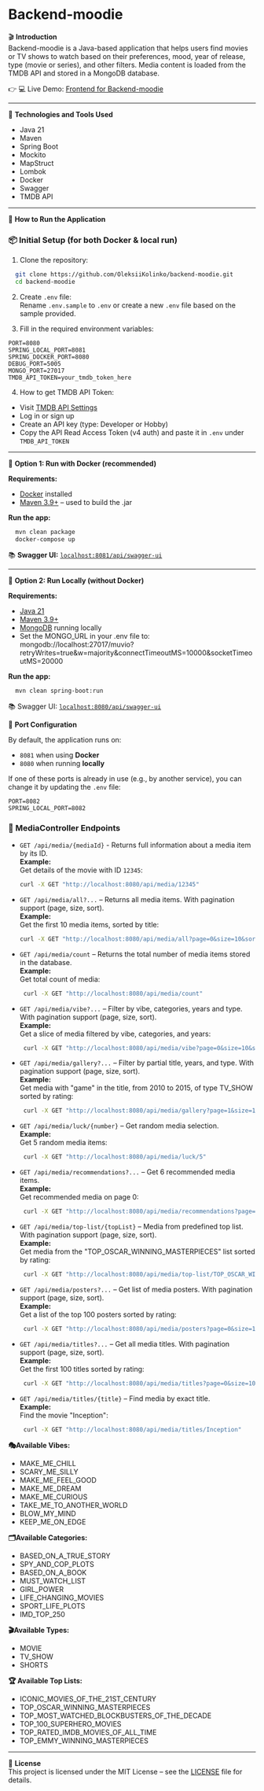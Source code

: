 # Backend-moodie

🎬 **Introduction**  
Backend-moodie is a Java-based application that helps users find movies or TV shows to watch based on their preferences, mood, year of release, type (movie or series), and other filters. Media content is loaded from the TMDB API and stored in a MongoDB database.

👉 💻 Live Demo: [Frontend for Backend-moodie](https://furart.github.io/Team_project_FE/#/)

---

🧰 **Technologies and Tools Used**  
- Java 21  
- Maven  
- Spring Boot  
- Mockito  
- MapStruct  
- Lombok  
- Docker  
- Swagger  
- TMDB API  

---

🚀 **How to Run the Application**  

### 📦 Initial Setup (for both Docker & local run)  
1. Clone the repository:

```bash
  git clone https://github.com/OleksiiKolinko/backend-moodie.git
  cd backend-moodie
```

2. Create `.env` file:  
Rename `.env.sample` to `.env` or create a new `.env` file based on the sample provided.

3. Fill in the required environment variables:

```env
PORT=8080
SPRING_LOCAL_PORT=8081
SPRING_DOCKER_PORT=8080
DEBUG_PORT=5005
MONGO_PORT=27017
TMDB_API_TOKEN=your_tmdb_token_here
```

4. How to get TMDB API Token:
- Visit [TMDB API Settings](https://www.themoviedb.org/settings/api)  
- Log in or sign up  
- Create an API key (type: Developer or Hobby)  
- Copy the API Read Access Token (v4 auth) and paste it in `.env` under `TMDB_API_TOKEN`  

---

🐳 **Option 1: Run with Docker (recommended)**  

**Requirements:**  
- [Docker](https://www.docker.com/products/docker-desktop) installed
- [Maven 3.9+](https://maven.apache.org/install.html) – used to build the .jar

**Run the app:**  
```bash
  mvn clean package
  docker-compose up
```

📚 **Swagger UI:** [`localhost:8081/api/swagger-ui`](http://localhost:8081/api/swagger-ui/index.html#/)

---

🧪 **Option 2: Run Locally (without Docker)**  

**Requirements:**  
- [Java 21](https://jdk.java.net/21/)
- [Maven 3.9+](https://maven.apache.org/install.html)
- [MongoDB](https://www.mongodb.com/try/download/community) running locally
- Set the MONGO_URL in your .env file to:  
mongodb://localhost:27017/muvio?retryWrites=true&w=majority&connectTimeoutMS=10000&socketTimeoutMS=20000 

**Run the app:**  
```bash  
  mvn clean spring-boot:run
```

📚 Swagger UI: [`localhost:8080/api/swagger-ui`](http://localhost:8080/api/swagger-ui/index.html#/)

📌 **Port Configuration**

By default, the application runs on:
- `8081` when using **Docker**
- `8080` when running **locally**

If one of these ports is already in use (e.g., by another service), you can change it by updating the `.env` file:
```env
PORT=8082
SPRING_LOCAL_PORT=8082
```

### 📡 MediaController Endpoints

- `GET /api/media/{mediaId}` - Returns full information about a media item by its ID.  
__Example:__  
Get details of the movie with ID `12345`:
  ```bash
  curl -X GET "http://localhost:8080/api/media/12345"
  ```
- `GET /api/media/all?...` – Returns all media items. With pagination support (page, size, sort).  
__Example:__  
Get the first 10 media items, sorted by title:
   ```bash
   curl -X GET "http://localhost:8080/api/media/all?page=0&size=10&sort=title,asc"
   ```  
- `GET /api/media/count` – Returns the total number of media items stored in the database.  
__Example:__  
Get total count of media:  
  ```bash
   curl -X GET "http://localhost:8080/api/media/count"
  ```
- `GET /api/media/vibe?...` – Filter by vibe, categories, years and type. With pagination support (page, size, sort).  
__Example:__  
Get a slice of media filtered by vibe, categories, and years:
  ```bash
   curl -X GET "http://localhost:8080/api/media/vibe?page=0&size=10&sort=points,desc&sort=rating,desc&vibe=MAKE_ME_FEEL_GOOD&categories=BASED_ON_A_TRUE_STORY,BASED_ON_A_BOOK,MUST_WATCH_LIST,GIRL_POWER,LIFE_CHANGING_MOVIES,IMD_TOP_250&years=2020-2025&type=MOVIE"
  ```  
- `GET /api/media/gallery?...` – Filter by partial title, years, and type. With pagination support (page, size, sort).  
__Example:__  
Get media with "game" in the title, from 2010 to 2015, of type TV_SHOW sorted by rating:
  ```bash
   curl -X GET "http://localhost:8080/api/media/gallery?page=1&size=10&sort=rating,desc&title=game&years=2010-2015&type=TV_SHOW"
  ```  
- `GET /api/media/luck/{number}` – Get random media selection.  
__Example:__  
Get 5 random media items:
  ```bash
   curl -X GET "http://localhost:8080/api/media/luck/5"
  ```    
- `GET /api/media/recommendations?...` – Get 6 recommended media items.  
__Example:__  
Get recommended media on page 0:
  ```bash
   curl -X GET "http://localhost:8080/api/media/recommendations?page=0"
  ```    
- `GET /api/media/top-list/{topList}` – Media from predefined top list. With pagination support (page, size, sort).   
__Example:__  
Get media from the "TOP_OSCAR_WINNING_MASTERPIECES" list sorted by rating:
  ```bash
   curl -X GET "http://localhost:8080/api/media/top-list/TOP_OSCAR_WINNING_MASTERPIECES?page=1&size=10&sort=rating,desc"
  ```      
- `GET /api/media/posters?...` – Get list of media posters. With pagination support (page, size, sort).   
__Example:__  
Get a list of the top 100 posters sorted by rating:
  ```bash
   curl -X GET "http://localhost:8080/api/media/posters?page=0&size=100&sort=rating,desc"
  ```     
- `GET /api/media/titles?...` – Get all media titles. With pagination support (page, size, sort).  
__Example:__  
Get the first 100 titles sorted by rating:
  ```bash
   curl -X GET "http://localhost:8080/api/media/titles?page=0&size=100&sort=rating,desc"
  ```    
- `GET /api/media/titles/{title}` – Find media by exact title.  
__Example:__  
Find the movie "Inception":
  ```bash
   curl -X GET "http://localhost:8080/api/media/titles/Inception"
  ```    

**🎭Available Vibes:**  
- MAKE_ME_CHILL  
- SCARY_ME_SILLY  
- MAKE_ME_FEEL_GOOD  
- MAKE_ME_DREAM  
- MAKE_ME_CURIOUS  
- TAKE_ME_TO_ANOTHER_WORLD  
- BLOW_MY_MIND  
- KEEP_ME_ON_EDGE  

**🗂Available Categories:**  
- BASED_ON_A_TRUE_STORY  
- SPY_AND_COP_PLOTS  
- BASED_ON_A_BOOK  
- MUST_WATCH_LIST  
- GIRL_POWER  
- LIFE_CHANGING_MOVIES  
- SPORT_LIFE_PLOTS  
- IMD_TOP_250  

**🎬Available Types:**  
- MOVIE  
- TV_SHOW  
- SHORTS

**🏆 Available Top Lists:**  
- ICONIC_MOVIES_OF_THE_21ST_CENTURY  
- TOP_OSCAR_WINNING_MASTERPIECES  
- TOP_MOST_WATCHED_BLOCKBUSTERS_OF_THE_DECADE  
- TOP_100_SUPERHERO_MOVIES  
- TOP_RATED_IMDB_MOVIES_OF_ALL_TIME  
- TOP_EMMY_WINNING_MASTERPIECES

---

📄 **License**  
This project is licensed under the MIT License – see the [LICENSE](https://github.com/OleksiiKolinko/backend-moodie?tab=License-1-ov-file) file for details.